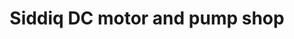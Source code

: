 ---
title: "Siddiq DC motor and pump shop"
url: /karachi/siddiq-dc-motor-and-pump-shop/
shop: electronics
---